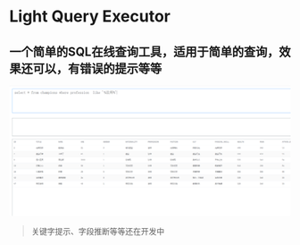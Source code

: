 # Light Query Executor

## 一个简单的SQL在线查询工具，适用于简单的查询，效果还可以，有错误的提示等等

![img.png](img.png)

> 关键字提示、字段推断等等还在开发中
